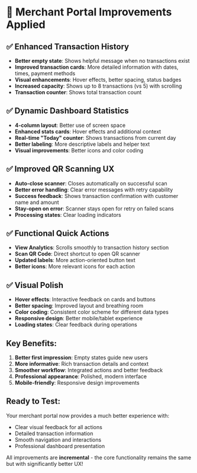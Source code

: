 # 🚀 Merchant Portal Improvements Applied

## ✅ **Enhanced Transaction History**
- **Better empty state**: Shows helpful message when no transactions exist
- **Improved transaction cards**: More detailed information with dates, times, payment methods
- **Visual enhancements**: Hover effects, better spacing, status badges
- **Increased capacity**: Shows up to 8 transactions (vs 5) with scrolling
- **Transaction counter**: Shows total transaction count

## ✅ **Dynamic Dashboard Statistics** 
- **4-column layout**: Better use of screen space
- **Enhanced stats cards**: Hover effects and additional context
- **Real-time "Today" counter**: Shows transactions from current day
- **Better labeling**: More descriptive labels and helper text
- **Visual improvements**: Better icons and color coding

## ✅ **Improved QR Scanning UX**
- **Auto-close scanner**: Closes automatically on successful scan
- **Better error handling**: Clear error messages with retry capability  
- **Success feedback**: Shows transaction confirmation with customer name and amount
- **Stay-open on error**: Scanner stays open for retry on failed scans
- **Processing states**: Clear loading indicators

## ✅ **Functional Quick Actions**
- **View Analytics**: Scrolls smoothly to transaction history section
- **Scan QR Code**: Direct shortcut to open QR scanner
- **Updated labels**: More action-oriented button text
- **Better icons**: More relevant icons for each action

## ✅ **Visual Polish**
- **Hover effects**: Interactive feedback on cards and buttons
- **Better spacing**: Improved layout and breathing room
- **Color coding**: Consistent color scheme for different data types
- **Responsive design**: Better mobile/tablet experience
- **Loading states**: Clear feedback during operations

## **Key Benefits:**
1. **Better first impression**: Empty states guide new users
2. **More informative**: Rich transaction details and context
3. **Smoother workflow**: Integrated actions and better feedback
4. **Professional appearance**: Polished, modern interface
5. **Mobile-friendly**: Responsive design improvements

## **Ready to Test:**
Your merchant portal now provides a much better experience with:
- Clear visual feedback for all actions
- Detailed transaction information
- Smooth navigation and interactions
- Professional dashboard presentation

All improvements are **incremental** - the core functionality remains the same but with significantly better UX!